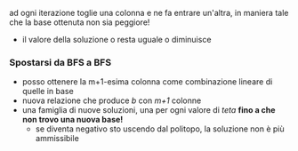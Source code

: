 ad ogni iterazione toglie una colonna e ne fa entrare un'altra, in maniera tale che la base ottenuta non sia peggiore!
- il valore della soluzione o resta uguale o diminuisce

### Spostarsi da BFS a BFS
- posso ottenere la m+1-esima colonna come combinazione lineare di quelle in base
- nuova relazione che produce *b* con *m+1* colonne
- una famiglia di nuove soluzioni, una per ogni valore di *teta* **fino a che non trovo una nuova base!**
    - se diventa negativo sto uscendo dal politopo, la soluzione non è più ammissibile